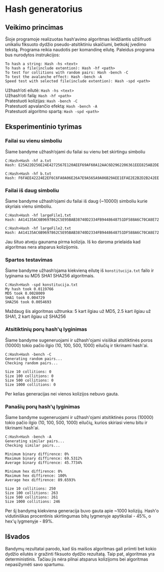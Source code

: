 # Hash generatorius

## Veikimo princimas

Šioje programoje realizuotas hash‘avimo algoritmas leidžiantis užšifruoti unikaliu fiksuoto dydžio pseudo-atsitiktiniu skaičiumi, betkokį įvedimo tekstą.
Programa reikia naudotis per komandinę eilutę. Paleidus programa bus nurodytos instrukcijos:
```
To hash a string: Hash -hs <text>
To hash a file(include extention): Hash -hf <path>
To test for collitions with random pairs: Hash -bench -C
To test the avalanche effect: Hash -bench -A
Speed test with selected file(include extention): Hash -spd <path>
```
Užhash‘oti eilutė: `Hash -hs <text>`  
Užhash‘oti failą: `Hash -hf <path>`  
Pratestuoti kolizijas: `Hash -bench -C`  
Pratestuoti apvalančio efektą: `Hash -bench -A`  
Pratestuoti algoritmo spartą: `Hash -spd <path>`  

## Eksperimentinio tyrimas

### Failai su vienu simboliu
Šiame bandyme užhash‘ojami du failai su vienu bet skirtingu simboliu 
```
C:Hash>Hash -hf a.txt
Hash: E25A22D256E24E4272567E120AEEF69AF60A12AAC6D2962206361EEE825AB2DE

C:Hash>Hash -hf b.txt
Hash: F6FAEE42224E2EF6C6FA0A06E26A7E9A565A9A06B29AEE1EFAE2E2B2D2B242EE
```

### Failai iš daug simboliu
Šiame bandyme užhash‘ojami du failai iš daug (~10000) simboliu kurie skyriais vienu simboliu.
```
C:Hash>Hash -hf largeFile1.txt
Hash: A414135AC6B9697862C5E95BAB38740D2334FB9448648751DF588A6C70CA8E72

C:Hash>Hash -hf largeFile2.txt
Hash: A414135AC6B9697862C5E95BAB38740D2334FB9448648751DF588A6C70CA8E72
```
Jau šituo atveju gaunama pirma kolizija. Iš ko daroma prielaida kad algoritmas nera atsparus kolizijomis.

### Spartos testavimas
Šiame bandyme užhash‘ojama kiekvieną eilutę iš `konstitucija.txt` failo ir lyginama su MD5 SHA1 SHA256 algoritmais.
```
C:Hash>Hash -spd konstitucija.txt
My hash took 0.0119766
MD5 took 0.0028009
SHA1 took 0.004729
SHA256 took 0.0054693
```
Maždaug šis algoritmas užtrunka: 5 kart ilgiau už MD5, 2.5 kart ilgiau už SHA1, 2 kart ilgiau už SHA256

### Atsitiktinių porų hash'ų lyginimas 
Šiame bandyme sugeneruojami ir užhash'ojami visiškai atsitiktinės poros (10000) tokio pačio ilgio (10, 100, 500, 1000) eilučių ir tikrinami hash'ai.
```
C:Hash>Hash -bench -C
Generating random pairs...
Checking random pairs...

Size 10 collitions: 0
Size 100 collitions: 0
Size 500 collitions: 0
Size 1000 collitions: 0
```
Per kelias generacijas nei vienos kolizijos nebuvo gauta.


### Panašių porų hash'ų lyginimas 
Šiame bandyme sugeneruojami ir užhash'ojami atsitiktinės poros (10000) tokio pačio ilgio (10, 100, 500, 1000) eilučių, kurios skiriasi vienu bitu ir tikrinami hash'ai.
```
C:Hash>Hash -bench -A
Generating similar pairs...
Checking similar pairs...

Minimum binary diffirence: 0%
Maximum binary diffirence: 69.5312%
Average binary diffirence: 45.7734%

Minimum hex diffirence: 0%
Maximum hex diffirence: 100%
Average hex diffirence: 89.6593%

Size 10 collitions: 250
Size 100 collitions: 263
Size 500 collitions: 261
Size 1000 collitions: 246
```
Per šį bandymą kiekviena generacija buvo gauta apie ~1000 kolizijų. Hash'o vidutiniškas procentinis skirtingumas bitų lygmenyje apytiksliai - 45%, o hex'ų lygmenyje - 89%.

## Išvados
Bandymų rezultatai parodo, kad šis maišos algoritmas gali priimti bet kokio dydžio eilutės  ir gražinti fiksuoto dydžio  rezultatą. Taip pat, algoritmas yra deterministinis. Tačiau jis nėra pilnai atsparus kolizijoms bei algoritmas nepasižymėti savo spartumu. 



